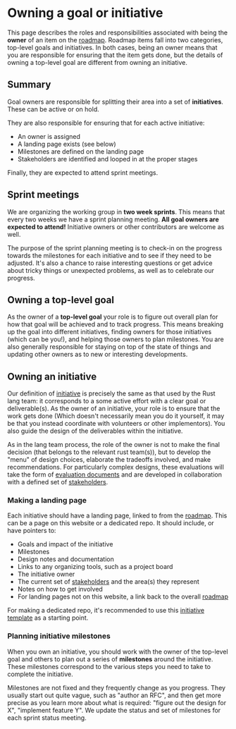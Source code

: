 # Owning a goal or initiative

This page describes the roles and responsibilities associated with being the **owner** of an item on the [roadmap](../roadmap.md). Roadmap items fall into two categories, top-level goals and initiatives. In both cases, being an owner means that you are responsible for ensuring that the item gets done, but the details of owning a top-level goal are different from owning an initiative.

## Summary

Goal owners are responsible for splitting their area into a set of **initiatives**. These can be active or on hold.

They are also responsible for ensuring that for each active initiative:

- An owner is assigned
- A landing page exists (see below)
- Milestones are defined on the landing page
- Stakeholders are identified and looped in at the proper stages

Finally, they are expected to attend sprint meetings.

## Sprint meetings

We are organizing the working group in **two week sprints**. This means that every two weeks we have a sprint planning meeting. **All goal owners are expected to attend!** Initiative owners or other contributors are welcome as well.

The purpose of the sprint planning meeting is to check-in on the progress towards the milestones for each initiative and to see if they need to be adjusted. It's also a chance to raise interesting questions or get advice about tricky things or unexpected problems, as well as to celebrate our progress.

## Owning a top-level goal

As the owner of a **top-level goal** your role is to figure out overall plan for how that goal will be achieved and to track progress. This means breaking up the goal into different initiatives, finding owners for those initiatives (which can be you!), and helping those owners to plan milestones. You are also generally responsible for staying on top of the state of things and updating other owners as to new or interesting developments.

## Owning an initiative

Our definition of [initiative] is precisely the same as that used by the Rust lang team: it corresponds to a some active effort with a clear goal or deliverable(s). As the owner of an initiative, your role is to ensure that the work gets done (Which doesn't necessarily mean you do it yourself, it may be that you instead coordinate with volunteers or other implementors). You also guide the design of the deliverables within the initiative.

As in the lang team process, the role of the owner is not to make the final decision (that belongs to the relevant rust team(s)), but to develop the "menu" of design choices, elaborate the tradeoffs involved, and make recommendations. For particularly complex designs, these evaluations will take the form of [evaluation documents] and are developed in collaboration with a defined set of [stakeholders].

[initiative]: https://lang-team.rust-lang.org/initiatives.html
[initiative owners]: https://lang-team.rust-lang.org/initiatives/process/roles/owner.html
[evaluation documents]: ./evaluations.md

### Making a landing page

Each initiative should have a landing page, linked to from the [roadmap]. This can be a page on this website or a dedicated repo. It should include, or have pointers to:

- Goals and impact of the initiative
- Milestones
- Design notes and documentation
- Links to any organizing tools, such as a project board
- The initiative owner
- The current set of [stakeholders] and the area(s) they represent
- Notes on how to get involved
- For landing pages not on this website, a link back to the overall [roadmap]

For making a dedicated repo, it's recommended to use this [initiative template][template] as a starting point.

[roadmap]: ../roadmap.md
[template]: https://github.com/rust-lang/initiative-template

### Planning initiative milestones

When you own an initiative, you should work with the owner of the top-level goal and others to plan out a series of **milestones** around the initiative. These milestones correspond to the various steps you need to take to complete the initiative.

Milestones are not fixed and they frequently change as you progress. They usually start out quite vague, such as "author an RFC", and then get more precise as you learn more about what is required: "figure out the design for X", "implement feature Y". We update the status and set of milestones for each sprint status meeting.

[stakeholders]: ./stakeholders.md